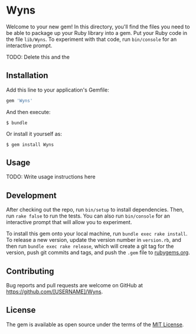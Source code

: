 # Wyns

Welcome to your new gem! In this directory, you'll find the files you need to be able to package up your Ruby library into a gem. Put your Ruby code in the file `lib/Wyns`. To experiment with that code, run `bin/console` for an interactive prompt.

TODO: Delete this and the 

## Installation

Add this line to your application's Gemfile:



```ruby
gem 'Wyns'
```

And then execute:

    $ bundle

Or install it yourself as:

    $ gem install Wyns

## Usage

TODO: Write usage instructions here

## Development

After checking out the repo, run `bin/setup` to install dependencies. Then, run `rake false` to run the tests. You can also run `bin/console` for an interactive prompt that will allow you to experiment.

To install this gem onto your local machine, run `bundle exec rake install`. To release a new version, update the version number in `version.rb`, and then run `bundle exec rake release`, which will create a git tag for the version, push git commits and tags, and push the `.gem` file to [rubygems.org](https://rubygems.org).

## Contributing

Bug reports and pull requests are welcome on GitHub at https://github.com/[USERNAME]/Wyns.


## License

The gem is available as open source under the terms of the [MIT License](http://opensource.org/licenses/MIT).

